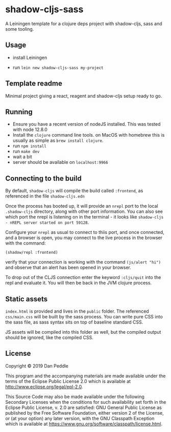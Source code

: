 # shadow-cljs-sass

A Leiningen template for a clojure deps project with shadow-cljs, sass and some tooling.

## Usage

- install Leiningen 

- run `lein new shadow-cljs-sass my-project`

## Template readme

Minimal project giving a react, reagent and shadow-cljs setup ready to go.

## Running

- Ensure you have a recent version of nodeJS installed. This was tested with node 12.8.0
- Install the `clojure` command line tools. on MacOS with homebrew this is usually as simple as `brew install clojure`.
- run `npm install`
- run `make dev`
- wait a bit
- server should be available on `localhost:9966`

## Connecting to the build

By default, `shadow-cljs` will compile the build called `:frontend`, as referenced in the file `shadow-cljs.edn`

Once the process has booted up, it will provide an `nrepl` port to the local `.shadow-cljs` directory, along with other port information. You can also see which port the nrepl is listening on in the terminal - it looks like `shadow-cljs - nREPL server started on port 59128`.

Configure your `nrepl` as usual to connect to thiis port, and once connected, and a browser is open, you may connect to the live process in the browser with the command:

`(shadow/repl :frontend)`

verify that your connection is working with the command `(js/alert "hi")` and observe that an alert has been opened in your browser.

To drop out of the CLJS connection enter the keyword `:cljs/quit` into the repl and evaluate it. You will then be back in the JVM clojure process.

## Static assets

`index.html` is provided and lives in the `public` folder. The referenced `css/main.css` will be built by the sass process. You can write pure CSS into the sass file, as sass syntax sits on top of baseline standard CSS.

JS assets will be compiled into this folder as well, but the compiled output should be ignored, like the compiled CSS.

## License

Copyright © 2019 Dan Peddle

This program and the accompanying materials are made available under the
terms of the Eclipse Public License 2.0 which is available at
http://www.eclipse.org/legal/epl-2.0.

This Source Code may also be made available under the following Secondary
Licenses when the conditions for such availability set forth in the Eclipse
Public License, v. 2.0 are satisfied: GNU General Public License as published by
the Free Software Foundation, either version 2 of the License, or (at your
option) any later version, with the GNU Classpath Exception which is available
at https://www.gnu.org/software/classpath/license.html.
